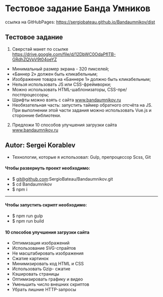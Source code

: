 # Тестовое задание Банда Умников #
ссылка на GitHubPages: https://sergiobateau.github.io/Bandaumnikov/dist

## Тестовое задание ##
1. Сверстай макет по ссылке https://drive.google.com/file/d/12DbWC0OdaPflTB-GRdhZQVpV9t04oeYZ
- Минимальный размер экрана - 320 пикселей;
- «Баннер 2» должен быть кликабельным;
- Изображение товара на «Баннере 1» должно быть кликабельным;
- Нельзя использовать JS или CSS-фреймворки;
- Можно использовать HTML-шаблонизаторы, CSS-пре/постпроцессоры;
- Шрифты можно взять с сайта www.bandaumnikov.ru 
- Необязательная часть: запустить таймер обратного отсчёта на JS. При выполнении этой части задания можно использовать Vue.js и сторонние библиотеки.

2. Предложи 10 способов улучшения загрузки сайта www.bandaumnikov.ru



## Autor: Sergei Korablev ##
- Технологии, которые я использовал:
Gulp, препроцессор Scss, Git
#### Чтобы развернуть проект необходимо: ####
* $ git@github.com:SergioBateau/Bandaumnikov.git
* $ cd Bandaumnikov
* $ npm i
***
#### Чтобы запустить скрипт необходимо: ####
* $ npm run gulp
* $ npm run build


####  10 способов улучшения загрузки сайта ####
* Оптимизация изображений
* Использование SVG-спрайтов
* Не масштабировать изображения
* Сжатие картинок
* Минимизировать код HTML и CSS
* Использовать Gzip- сжатие
* Кэшировать страницы
* Оптимизировать графику и видео
* Уменьшить число внешних скриптов
* Убрать лишние HTTP-запросы

